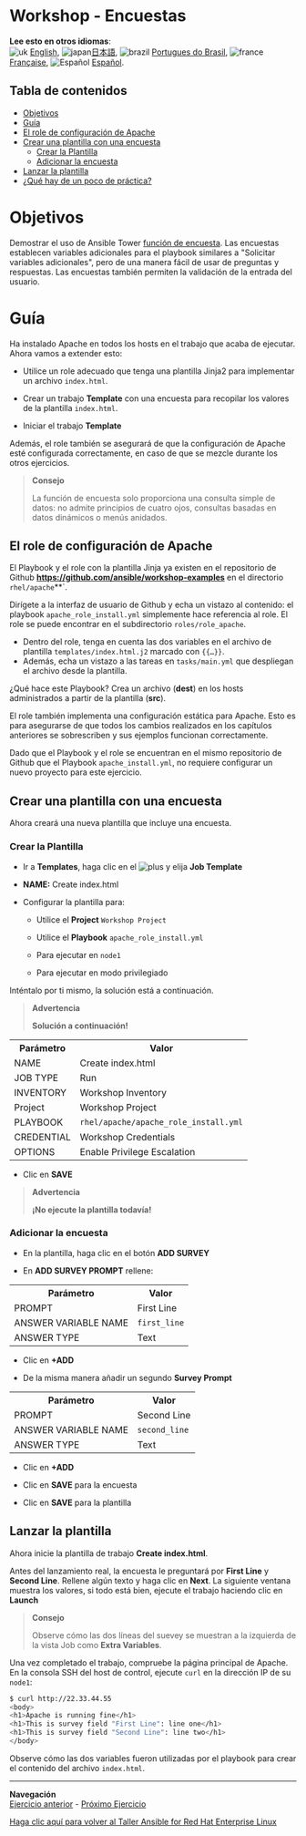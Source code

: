 # Workshop - Encuestas

**Lee esto en otros idiomas**:
<br>![uk](../../../images/uk.png) [English](README.md),  ![japan](../../../images/japan.png)[日本語](README.ja.md), ![brazil](../../../images/brazil.png) [Portugues do Brasil](README.pt-br.md), ![france](../../../images/fr.png) [Française](README.fr.md), ![Español](../../../images/col.png) [Español](README.es.md).

## Tabla de contenidos

* [Objetivos](#Objetivos)
* [Guía](#Guía)
* [El role de configuración de Apache](#El-role-de-configuración-de-Apache)
* [Crear una plantilla con una encuesta](#Crear-una-plantilla-con-una-encuesta)
   * [Crear la Plantilla](#Crear-la-Plantilla)
   * [Adicionar la encuesta](#adicionar-la-encuesta)
* [Lanzar la plantilla](#Lanzar-la-plantilla)
* [¿Qué hay de un poco de práctica?](#¿Qué-hay-de-un-poco-de-práctica)


# Objetivos

Demostrar el uso de Ansible Tower [función de encuesta](https://docs.ansible.com/ansible-tower/latest/html/userguide/job_templates.html-surveys). Las encuestas establecen variables adicionales para el playbook similares a "Solicitar variables adicionales", pero de una manera fácil de usar de preguntas y respuestas. Las encuestas también permiten la validación de la entrada del usuario.

# Guía

Ha instalado Apache en todos los hosts en el trabajo que acaba de ejecutar. Ahora vamos a extender esto:

- Utilice un role adecuado que tenga una plantilla Jinja2 para implementar un archivo `index.html`.

- Crear un trabajo **Template** con una encuesta para recopilar los valores de la plantilla `index.html`.

- Iniciar el trabajo **Template**

Además, el role también se asegurará de que la configuración de Apache esté configurada correctamente, en caso de que se mezcle durante los otros ejercicios.

> **Consejo**
>
> La función de encuesta solo proporciona una consulta simple de datos: no admite principios de cuatro ojos, consultas basadas en datos dinámicos o menús anidados.


## El role de configuración de Apache

El Playbook y el role con la plantilla Jinja ya existen en el repositorio de Github **https://github.com/ansible/workshop-examples** en el directorio `rhel/apache`**`.

  Dirígete a la interfaz de usuario de Github y echa un vistazo al contenido: el playbook `apache_role_install.yml` simplemente hace referencia al role. El role se puede encontrar en el subdirectorio `roles/role_apache`.

  - Dentro del role, tenga en cuenta las dos variables en el archivo de plantilla `templates/index.html.j2` marcado con `{{…​}}`\.
  - Además, echa un vistazo a las tareas en `tasks/main.yml` que despliegan el archivo desde la plantilla.

¿Qué hace este Playbook? Crea un archivo (**dest**) en los hosts administrados a partir de la plantilla (**src**).

El role también implementa una configuración estática para Apache. Esto es para asegurarse de que todos los cambios realizados en los capítulos anteriores se sobrescriben y sus ejemplos funcionan correctamente.

Dado que el Playbook y el role se encuentran en el mismo repositorio de Github que el Playbook `apache_install.yml`, no requiere configurar un nuevo proyecto para este ejercicio.

## Crear una plantilla con una encuesta

Ahora creará una nueva plantilla que incluye una encuesta.

### Crear la Plantilla

- Ir a **Templates**, haga clic en el ![plus](images/green_plus.png) y elija **Job Template**

- **NAME:** Create index.html

- Configurar la plantilla para:

    - Utilice el **Project** `Workshop Project`

    - Utilice el **Playbook** `apache_role_install.yml`

    - Para ejecutar en `node1`

    - Para ejecutar en modo privilegiado

Inténtalo por ti mismo, la solución está a continuación.


> **Advertencia**
>
> **Solución a continuación\!**

<table>
  <tr>
    <th>Parámetro</th>
    <th>Valor</th>
  </tr>
  <tr>
    <td>NAME</td>
    <td>Create index.html</td>
  </tr>
  <tr>
    <td>JOB TYPE</td>
    <td>Run</td>
  </tr>
  <tr>
    <td>INVENTORY</td>
    <td>Workshop Inventory</td>
  </tr>
  <tr>
    <td>Project</td>
    <td>Workshop Project</td>
  </tr>  
  <tr>
    <td>PLAYBOOK</td>
    <td><code>rhel/apache/apache_role_install.yml</code></td>
  </tr>
  <tr>
    <td>CREDENTIAL</td>
    <td>Workshop Credentials</td>
  </tr>
  <tr>
    <td>OPTIONS</td>
    <td>Enable Privilege Escalation</td>
  </tr>          
</table>

- Clic en **SAVE**

> **Advertencia**
>
> **¡No ejecute la plantilla todavía!**

### Adicionar la encuesta

- En la plantilla, haga clic en el botón **ADD SURVEY**

- En **ADD SURVEY PROMPT** rellene:

<table>
  <tr>
    <th>Parámetro</th>
    <th>Valor</th>
  </tr>
  <tr>
    <td>PROMPT</td>
    <td>First Line</td>
  </tr>
  <tr>
    <td>ANSWER VARIABLE NAME</td>
    <td><code>first_line</code></td>
  </tr>
  <tr>
    <td>ANSWER TYPE</td>
    <td>Text</td>
  </tr>         
</table>

- Clic en **+ADD**

- De la misma manera añadir un segundo **Survey Prompt**

<table>
  <tr>
    <th>Parámetro</th>
    <th>Valor</th>
  </tr>
  <tr>
    <td>PROMPT</td>
    <td>Second Line</td>
  </tr>
  <tr>
    <td>ANSWER VARIABLE NAME</td>
    <td><code>second_line</code></td>
  </tr>
  <tr>
    <td>ANSWER TYPE</td>
    <td>Text</td>
  </tr>         
</table>

- Clic en **+ADD**

- Clic en **SAVE** para la encuesta

- Clic en **SAVE** para la plantilla

## Lanzar la plantilla

Ahora inicie la plantilla de trabajo **Create index.html**.

Antes del lanzamiento real, la encuesta le preguntará por **First Line** y **Second Line**. Rellene algún texto y haga clic en **Next**. La siguiente ventana muestra los valores, si todo está bien, ejecute el trabajo haciendo clic en **Launch**

> **Consejo**
>
> Observe cómo las dos líneas del suevey se muestran a la izquierda de la vista Job como **Extra Variables**.

Una vez completado el trabajo, compruebe la página principal de Apache. En la consola SSH del host de control, ejecute `curl` en la dirección IP de su `node1`:

```bash
$ curl http://22.33.44.55
<body>
<h1>Apache is running fine</h1>
<h1>This is survey field "First Line": line one</h1>
<h1>This is survey field "Second Line": line two</h1>
</body>
```
Observe cómo las dos variables fueron utilizadas por el playbook para crear el contenido del archivo `index.html`.

----
**Navegación**
<br>
[Ejercicio anterior](../2.3-projects/README.es.md) - [Próximo Ejercicio](../2.5-rbac/README.es.md)


[Haga clic aquí para volver al Taller Ansible for Red Hat Enterprise Linux](../README.es.md#Sección-2---Ejercicios-de-Ansible-Tower)
